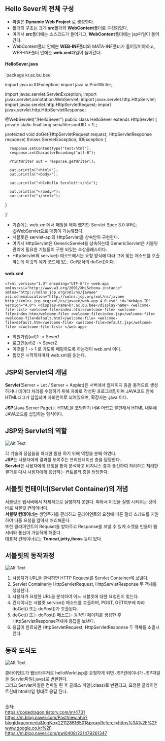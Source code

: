 ## Hello Sever의 전체 구성

- 파일은 **Dynamic Web Project** 로 생성한다.  
- 폴더의 구조는 크게 **src**폴더와 **WebContent**폴더로 구성되있다.   
- 여기서 **src**폴더에는 소스코드가 들어가고, **WebContent**폴더에는 jsp파일이 들어간다.  
- WebContent폴더 안에는 **WEB-INF**폴더와 MATA-INF폴더가 들어있어야하고, WEB-INF폴더 안에는 **web.xml**파일이 들어간다.  

#### HelloSever.java
`package kr.ac.bu.bee;

import java.io.IOException;
import java.io.PrintWriter;

import javax.servlet.ServletException;
import javax.servlet.annotation.WebServlet;
import javax.servlet.http.HttpServlet;
import javax.servlet.http.HttpServletRequest;
import javax.servlet.http.HttpServletResponse;


@WebServlet("/HelloSever")
public class HelloSever extends HttpServlet {
   private static final long serialVersionUID = 1L;
       
   
   protected void doGet(HttpServletRequest request, HttpServletResponse response) throws ServletException, IOException {
   
      response.setContentType("text/html");
      response.setCharacterEncoding("utf-8");
      
      PrintWriter out = response.getWriter();
      
      out.println("<html>");
      out.println("<body>");
      
      out.println("<h1>Hello Servlet!!</h1>");
      
      out.println("</body>");
      out.println("</html>");
   }

}`

- 기존에는 web.xml에서 매핑을 해야 했지만 Servlet Spec 3.0 부터는 @WebServlet으로 매핑이 가능해졌다.  
- 서블릿은 servlet-api의 HttpServlet을 상속받아 구현한다.
- 여기서 HttpServlet은 GenericServlet을 상속하는데 GenericServlet은 서블릿 관리에 필요한 기능들이 구현 되있는 추상클래스이다.
- HttpServlet의 service() 메소드에서는 요청 방식에 따라 그에 맞는 메소드를 호출하는데 이것의 예가 코드에 있는 Get방식의 doGet()이다.

#### web.xml
`<?xml version="1.0" encoding="UTF-8"?>
<web-app xmlns:xsi="http://www.w3.org/2001/XMLSchema-instance" xmlns="http://xmlns.jcp.org/xml/ns/javaee" xsi:schemaLocation="http://xmlns.jcp.org/xml/ns/javaee http://xmlns.jcp.org/xml/ns/javaee/web-app_4_0.xsd" id="WebApp_ID" version="4.0">
  <display-name>kr.ac.bu.bee</display-name>
  <welcome-file-list>
    <welcome-file>index.html</welcome-file>
    <welcome-file>index.htm</welcome-file>
    <welcome-file>index.jsp</welcome-file>
    <welcome-file>default.html</welcome-file>
    <welcome-file>default.htm</welcome-file>
    <welcome-file>default.jsp</welcome-file>
  </welcome-file-list>
</web-app>`

- 회원가입(url)1 -> Sever1
- 로그인(url)2 -> Sever2
- 이것을 1 -> 1 로 가도록 매핑하도록 하는것이 web.xml 이다.
- 톰캣은 시작하자마자 web.xml을 읽는다.

## JSP와 Servlet의 개념

**Servlet**(Server + Let / Server + Applet)은 서버에서 웹페이지 등을 동적으로 생성하거나 데이터 처리를 수행하기 위해 자바로 작성된 프로그래밍이며 
JAVA코드 안에 HTML태그가 삽입되며 자바언어로 되어있으며, 확장자는 .java 이다.

**JSP**(Java Server Page)는 HTML을 코딩하기 너무 어렵고 불편해서 HTML 내부에 JAVA코드를 삽입하는 형식이다.

## JSP와 Servlet의 역할


![Alt Text](http://mblogthumb3.phinf.naver.net/MjAxNzEwMzBfMjkw/MDAxNTA5MzQ1NDM0ODM2.40qv0x-SJdITWEUFVSw0qzCGM1ZISOxkaC5ClBYxOMIg.TrKmJH-Y7_IX0gwqNEQYqn9WS_GEh9Bk20jMEwSJzGgg.PNG.acornedu/jsp.png?type=w800)

각 기술의 장점들을 최대한 활용 하기 위해 역할을 분배 하였다.  
**JSP**는 사용자에게 결과를 보여주는 프리젠테이션 층을 담당한다.  
**Servlet**은 사용자에게 요청을 받아 분석하고 비지니스 층과 통신하여 처리하고 처리한 결과를 다시 사용자에게 응답하는 컨트롤러 층을 담당한다.


## 서블릿 컨테이너(Servlet Container)의 개념

서블릿은 웹서버에서 자체적으로 실행하지 못한다. 따라서 이것을 실행 시켜주는 것이 바로 서블릿 컨테이너다.  
**서블릿 컨테이너**는 생명주기를 관리하고 클라이언트의 요청에 따른 멀티 스레드를 지원하여 다중 요청을 알아서 처리해준다.  
또한 클라이언트의 Requset를 받아주고 Response를 보낼 수 있게 소켓을 만들어 웹 서버와 통신이 가능하게 해준다.  
대표적 컨테이너로는 **Tomcat,jetty,iboss** 등이 있다.


## 서블릿의 동작과정


![Alt Text](https://mblogthumb-phinf.pstatic.net/MjAxOTAyMjhfMTE1/MDAxNTUxMzQwODIzNzM1.8U0Jh3ZcPWgDEAcWp0ut6U2wbMT1PStoOQQslmwzr3og.K9xZ2SYwm5_djAI679HEdSIbwPBW5Zkbank0VdLKYvkg.PNG.pwj0408/993A7F335A04179D20.png?type=w800)

1) 사용자가 URL을 클릭하면 HTTP Request를 Servlet Container에 보낸다.  
2) Servlet Container는 HttpServletRequest, HttpServletResponse 두 객체를 생성한다.  
3) 사용자가 요청한 URL을 분석하여 어느 서블릿에 대한 요청인지 찾는다.  
4) 컨테이너는 서블릿 service() 메소드를 호출하며, POST, GET여부에 따라 doGet() 또는 doPost()가 호출된다.  
5) doGet() 또는 doPost() 메소드는 동적인 페이지를 생성한 후 HttpServletResponse객체에 응답을 보낸다.  
6) 응답이 완료되면 HttpServletRequest, HttpServletResponse 두 객체를 소멸시킨다.  


## 동작 도식도


![Alt Text](https://t1.daumcdn.net/cfile/tistory/212A433958710F5F2B)

클라이언트가 웹브라우저로 helloWorld.jsp를 요청하게 되면 JSP컨테이너가 JSP파일을 Servlet파일(.java)로 변환한다.  
그리고 Servlet파일은 컴파일 된 후 클래스 파일(.class)로 변환되고, 요청한 클라이언트한테 html파일 형태로 응답 된다.

##

출처:  
[](url)https://codedragon.tistory.com/m/4731  
[](url)https://m.blog.naver.com/PostView.nhn?blogId=acornedu&logNo=221128616501&proxyReferer=https%3A%2F%2Fwww.google.co.kr%2F  
[](url)https://m.blog.naver.com/pwj0408/221479261347
